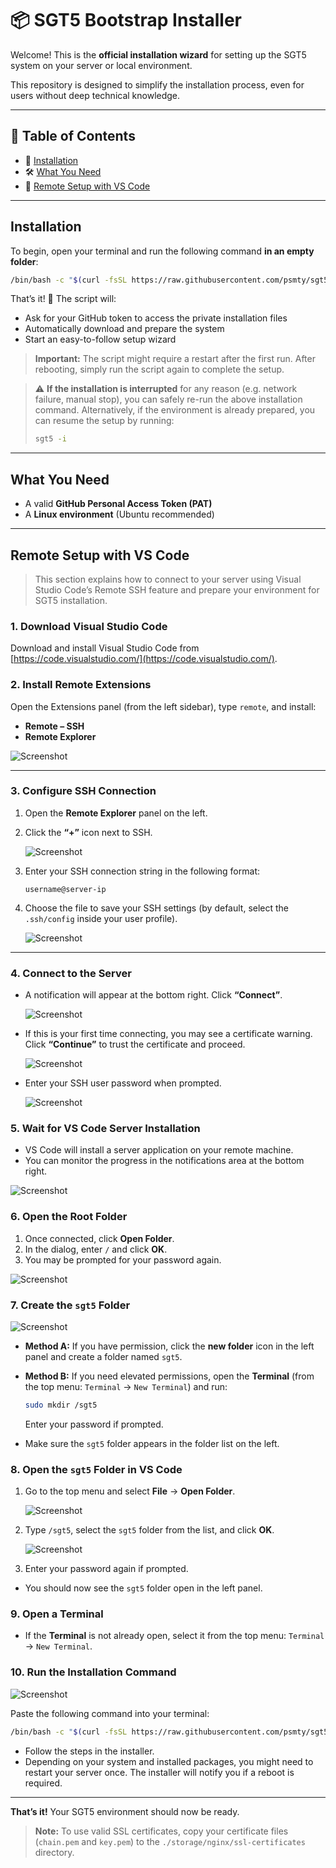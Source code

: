 # 📦 SGT5 Bootstrap Installer

Welcome!
This is the **official installation wizard** for setting up the SGT5 system on your server or local environment.

This repository is designed to simplify the installation process, even for users without deep technical knowledge.

---

## 📑 Table of Contents

* 🚀 [Installation](#-installation)
* 🛠️ [What You Need](#️-what-you-need)
* 📖 [Remote Setup with VS Code](#remote-setup-with-vs-code)

---

## Installation

To begin, open your terminal and run the following command **in an empty folder**:

```bash
/bin/bash -c "$(curl -fsSL https://raw.githubusercontent.com/psmty/sgt5-install/main/install.sh)"
```

That’s it! 🎉
The script will:

* Ask for your GitHub token to access the private installation files
* Automatically download and prepare the system
* Start an easy-to-follow setup wizard

> **Important:** The script might require a restart after the first run. After rebooting, simply run the script again to complete the setup.

> ⚠️ **If the installation is interrupted** for any reason (e.g. network failure, manual stop), you can safely re-run the above installation command.
> Alternatively, if the environment is already prepared, you can resume the setup by running:
>
> ```bash
> sgt5 -i
> ```

---

## What You Need

* A valid **GitHub Personal Access Token (PAT)**
* A **Linux environment** (Ubuntu recommended)

---

## Remote Setup with VS Code

> This section explains how to connect to your server using Visual Studio Code’s Remote SSH feature and prepare your environment for SGT5 installation.

### 1. Download Visual Studio Code

Download and install Visual Studio Code from [https://code.visualstudio.com/](https://code.visualstudio.com/).

### 2. Install Remote Extensions

Open the Extensions panel (from the left sidebar), type `remote`, and install:

* **Remote – SSH**
* **Remote Explorer**

![Screenshot](images/extensions.png)

---

### 3. Configure SSH Connection

1. Open the **Remote Explorer** panel on the left.

2. Click the **“+”** icon next to SSH.

    ![Screenshot](images/new-connection.png)

3. Enter your SSH connection string in the following format:

   ```
   username@server-ip
   ```

4. Choose the file to save your SSH settings (by default, select the `.ssh/config` inside your user profile).

    ![Screenshot](images/ssh-settings.png)

---

### 4. Connect to the Server

* A notification will appear at the bottom right. Click **“Connect”**.

    ![Screenshot](images/connect-notification.png)

* If this is your first time connecting, you may see a certificate warning. Click **“Continue”** to trust the certificate and proceed.

    ![Screenshot](images/cert-warning.png)

* Enter your SSH user password when prompted.

    ![Screenshot](images/password-input.png)

### 5. Wait for VS Code Server Installation

* VS Code will install a server application on your remote machine.
* You can monitor the progress in the notifications area at the bottom right.

![Screenshot](images/vscode-server-notification.png)

### 6. Open the Root Folder

1. Once connected, click **Open Folder**.
2. In the dialog, enter `/` and click **OK**.
3. You may be prompted for your password again.

![Screenshot](images/open-folder.png)

### 7. Create the `sgt5` Folder

![Screenshot](images/new-folder.png)

* **Method A:**
  If you have permission, click the **new folder** icon in the left panel and create a folder named `sgt5`.

* **Method B:**
  If you need elevated permissions, open the **Terminal** (from the top menu: `Terminal` → `New Terminal`) and run:

  ```sh
  sudo mkdir /sgt5
  ```

  Enter your password if prompted.

* Make sure the `sgt5` folder appears in the folder list on the left.

### 8. Open the `sgt5` Folder in VS Code

1. Go to the top menu and select **File** → **Open Folder**.

    ![Screenshot](images/open-folder-sgt5.png)

2. Type `/sgt5`, select the `sgt5` folder from the list, and click **OK**.

    ![Screenshot](images/open-folder-sgt5-popup.png)

3. Enter your password again if prompted.

* You should now see the `sgt5` folder open in the left panel.

### 9. Open a Terminal

* If the **Terminal** is not already open, select it from the top menu: `Terminal` → `New Terminal`.

### 10. Run the Installation Command

![Screenshot](images/terminal.png)

Paste the following command into your terminal:

```bash
/bin/bash -c "$(curl -fsSL https://raw.githubusercontent.com/psmty/sgt5-install/main/install.sh)"
```

* Follow the steps in the installer.
* Depending on your system and installed packages, you might need to restart your server once. The installer will notify you if a reboot is required.

---

**That’s it!**
Your SGT5 environment should now be ready.

> **Note:** To use valid SSL certificates, copy your certificate files (`chain.pem` and `key.pem`) to the `./storage/nginx/ssl-certificates` directory.
